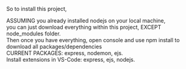 So to install this project,<br>

ASSUMING you already installed nodejs on your local machine, <br>
you can just download everything within this project, EXCEPT node_modules folder.
<br>
Then once you have everything, open console and use npm install to download all packages/dependencies
<br>
CURRENT PACKAGES: express, nodemon, ejs.
<br>
Install extensions in VS-Code: express, ejs, nodejs.